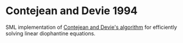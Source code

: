 # Contejean and Devie 1994

SML implementation of [Contejean and Devie's algorithm][CD-1994] for efficiently
solving linear diophantine equations.

[CD-1994]: http://www.sciencedirect.com/science/article/pii/S0890540184710674
